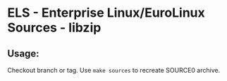 # ELS - Enterprise Linux/EuroLinux Sources - libzip
 
## Usage:
  Checkout branch or tag. Use `make sources` to recreate  SOURCE0 archive.
